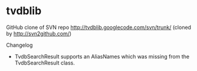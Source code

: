 # tvdblib
GitHub clone of SVN repo http://tvdblib.googlecode.com/svn/trunk/ (cloned by http://svn2github.com/)

Changelog
- TvdbSearchResult supports an AliasNames which was missing from the TvdbSearchResult class.
